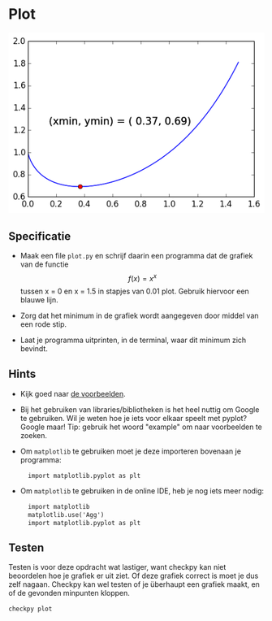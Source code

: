 # Plot

![](plotje4.png)

## Specificatie

* Maak een file `plot.py` en schrijf daarin een programma dat de grafiek van de functie $$f(x) = x^x$$ tussen x = 0 en x = 1.5 in stapjes van 0.01 plot. Gebruik hiervoor een blauwe lijn.

* Zorg dat het minimum in de grafiek wordt aangegeven door middel van een rode stip.

* Laat je programma uitprinten, in de terminal, waar dit minimum zich bevindt.

## Hints

* Kijk goed naar [de voorbeelden](/python/plot).

* Bij het gebruiken van libraries/bibliotheken is het heel nuttig om Google te gebruiken. Wil je weten hoe je iets voor elkaar speelt met pyplot? Google maar! Tip: gebruik het woord "example" om naar voorbeelden te zoeken.

* Om `matplotlib` te gebruiken moet je deze importeren bovenaan je programma:

		import matplotlib.pyplot as plt

* Om `matplotlib` te gebruiken in de online IDE, heb je nog iets meer nodig:

		import matplotlib
		matplotlib.use('Agg')
		import matplotlib.pyplot as plt

## Testen

Testen is voor deze opdracht wat lastiger, want checkpy kan niet beoordelen hoe je grafiek er uit ziet. Of deze grafiek correct is moet je dus zelf nagaan. Checkpy kan wel testen of je überhaupt een grafiek maakt, en of de gevonden minpunten kloppen.

    checkpy plot
